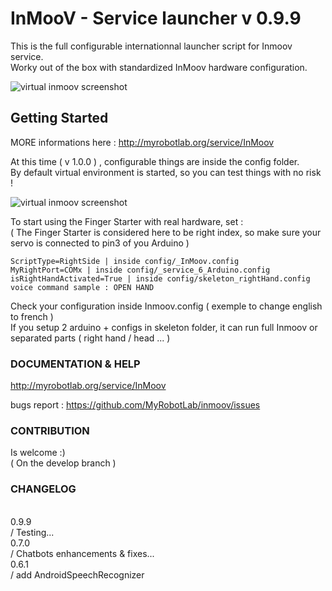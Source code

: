 # InMooV - Service launcher v 0.9.9   

This is the full configurable internationnal launcher script for Inmoov service.  
Worky out of the box with standardized InMoov hardware configuration.  


![virtual inmoov screenshot](http://www.myai.cloud/pic/main.png)

## Getting Started
MORE informations here : http://myrobotlab.org/service/InMoov  
  
At this time ( v 1.0.0 ) , configurable things are inside the config folder.   
By default virtual environment is started, so you can test things with no risk !  

![virtual inmoov screenshot](http://www.myai.cloud/pic/virtual.png)
  
To start using the Finger Starter with real hardware, set :  
 ( The Finger Starter is considered here to be right index, so make sure your servo is connected to pin3 of you Arduino )  

```
ScriptType=RightSide | inside config/_InMoov.config  
MyRightPort=COMx | inside config/_service_6_Arduino.config  
isRightHandActivated=True | inside config/skeleton_rightHand.config  
voice command sample : OPEN HAND  
```

Check your configuration inside Inmoov.config ( exemple to change english to french )  
If you setup 2 arduino + configs in skeleton folder, it can run full Inmoov or separated parts ( right hand / head ... )  

  
### DOCUMENTATION & HELP  
http://myrobotlab.org/service/InMoov  
  
bugs report : https://github.com/MyRobotLab/inmoov/issues  

### CONTRIBUTION  
Is welcome :)  
( On the develop branch )  
  
### CHANGELOG  
   
0.9.9  
/ Testing...  
0.7.0  
/ Chatbots enhancements & fixes...  
0.6.1  
/ add AndroidSpeechRecognizer   